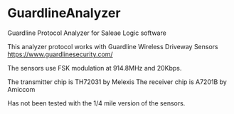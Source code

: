 # GuardlineAnalyzer
Guardline Protocol Analyzer for Saleae Logic software

This analyzer protocol works with Guardline Wireless Driveway Sensors
https://www.guardlinesecurity.com/

The sensors use FSK modulation at 914.8MHz and 20Kbps.

The transmitter chip is TH72031 by Melexis
The receiver chip is A7201B by Amiccom

Has not been tested with the 1/4 mile version of the sensors.



